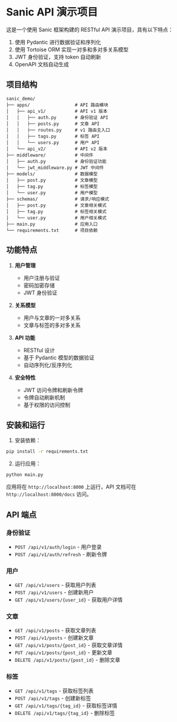 # Sanic API 演示项目

这是一个使用 Sanic 框架构建的 RESTful API 演示项目，具有以下特点：

1. 使用 Pydantic 进行数据验证和序列化
2. 使用 Tortoise ORM 实现一对多和多对多关系模型
3. JWT 身份验证，支持 token 自动刷新
4. OpenAPI 文档自动生成

## 项目结构

```
sanic_demo/
├── apps/                 # API 路由模块
│   ├── api_v1/           # API v1 版本
│   │   ├── auth.py       # 身份验证 API
│   │   ├── posts.py      # 文章 API
│   │   ├── routes.py     # v1 路由主入口
│   │   ├── tags.py       # 标签 API
│   │   └── users.py      # 用户 API
│   └── api_v2/           # API v2 版本
├── middleware/           # 中间件
│   ├── auth.py           # 身份验证功能
│   └── jwt_middleware.py # JWT 中间件
├── models/               # 数据模型
│   ├── post.py           # 文章模型
│   ├── tag.py            # 标签模型
│   └── user.py           # 用户模型
├── schemas/              # 请求/响应模式
│   ├── post.py           # 文章相关模式
│   ├── tag.py            # 标签相关模式
│   └── user.py           # 用户相关模式
├── main.py               # 应用入口
└── requirements.txt      # 项目依赖
```

## 功能特点

1. **用户管理**
   - 用户注册与验证
   - 密码加密存储
   - JWT 身份验证

2. **关系模型**
   - 用户与文章的一对多关系
   - 文章与标签的多对多关系

3. **API 功能**
   - RESTful 设计
   - 基于 Pydantic 模型的数据验证
   - 自动序列化/反序列化

4. **安全特性**
   - JWT 访问令牌和刷新令牌
   - 令牌自动刷新机制
   - 基于权限的访问控制

## 安装和运行

1. 安装依赖：

```bash
pip install -r requirements.txt
```

2. 运行应用：

```bash
python main.py
```

应用将在 `http://localhost:8000` 上运行，API 文档可在 `http://localhost:8000/docs` 访问。

## API 端点

### 身份验证

- `POST /api/v1/auth/login` - 用户登录
- `POST /api/v1/auth/refresh` - 刷新令牌

### 用户

- `GET /api/v1/users` - 获取用户列表
- `POST /api/v1/users` - 创建新用户
- `GET /api/v1/users/{user_id}` - 获取用户详情

### 文章

- `GET /api/v1/posts` - 获取文章列表
- `POST /api/v1/posts` - 创建新文章
- `GET /api/v1/posts/{post_id}` - 获取文章详情
- `PUT /api/v1/posts/{post_id}` - 更新文章
- `DELETE /api/v1/posts/{post_id}` - 删除文章

### 标签

- `GET /api/v1/tags` - 获取标签列表
- `POST /api/v1/tags` - 创建新标签
- `GET /api/v1/tags/{tag_id}` - 获取标签详情
- `DELETE /api/v1/tags/{tag_id}` - 删除标签
